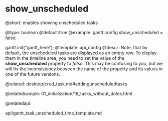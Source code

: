 show_unscheduled
=============


@short:
	enables showing unscheduled tasks 

@type: boolean
@default:true
@example:
gantt.config.show_unscheduled = false;

gantt.init("gantt_here");
@template:	api_config
@descr:
Note, that by default, the unscheduled tasks are displayed as an empty row. To display them in the timeline area, you need to set the value of the **show_unscheduled** property to *false*.
This may be confusing to you, but we will fix the inconsistency between the name of the property and its values in one of the future versions.

@related:
desktop/crud_task.md#addingunscheduledtasks

@relatedsample:
01_initialization/19_tasks_without_dates.html

@relatedapi:

api/gantt_task_unscheduled_time_template.md